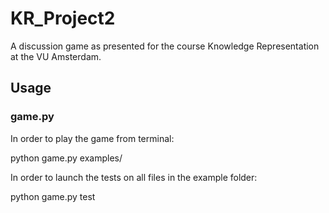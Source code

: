 # KR_Project2
A discussion game as presented for the course Knowledge Representation at the VU Amsterdam.

## Usage

### game.py

In order to play the game from terminal:

python game.py examples/<framework file name> <starting argument>

In order to launch the tests on all files in the example folder:

python game.py test